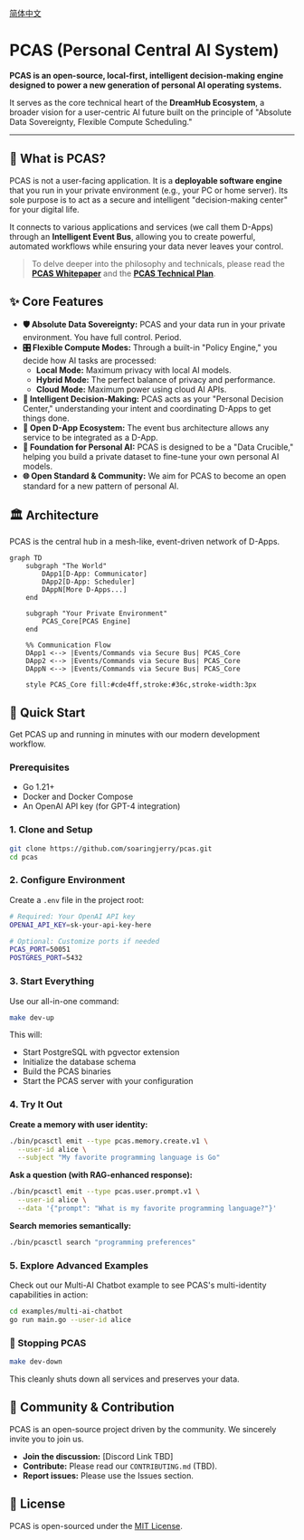 [简体中文](README.zh.md)

# PCAS (Personal Central AI System)

**PCAS is an open-source, local-first, intelligent decision-making engine designed to power a new generation of personal AI operating systems.**

It serves as the core technical heart of the **DreamHub Ecosystem**, a broader vision for a user-centric AI future built on the principle of "Absolute Data Sovereignty, Flexible Compute Scheduling."

---

## 📖 What is PCAS?

PCAS is not a user-facing application. It is a **deployable software engine** that you run in your private environment (e.g., your PC or home server). Its sole purpose is to act as a secure and intelligent "decision-making center" for your digital life.

It connects to various applications and services (we call them D-Apps) through an **Intelligent Event Bus**, allowing you to create powerful, automated workflows while ensuring your data never leaves your control.

> To delve deeper into the philosophy and technicals, please read the **[PCAS Whitepaper](docs/WHITEPAPER.md)** and the **[PCAS Technical Plan](docs/PCAS_PLAN.md)**.

## ✨ Core Features

*   **🛡️ Absolute Data Sovereignty:** PCAS and your data run in your private environment. You have full control. Period.
*   **🎛️ Flexible Compute Modes:** Through a built-in "Policy Engine," you decide how AI tasks are processed:
    *   **Local Mode:** Maximum privacy with local AI models.
    *   **Hybrid Mode:** The perfect balance of privacy and performance.
    *   **Cloud Mode:** Maximum power using cloud AI APIs.
*   **🤖 Intelligent Decision-Making:** PCAS acts as your "Personal Decision Center," understanding your intent and coordinating D-Apps to get things done.
*   **🧩 Open D-App Ecosystem:** The event bus architecture allows any service to be integrated as a D-App.
*   **🚀 Foundation for Personal AI:** PCAS is designed to be a "Data Crucible," helping you build a private dataset to fine-tune your own personal AI models.
*   **🌐 Open Standard & Community:** We aim for PCAS to become an open standard for a new pattern of personal AI.

## 🏛️ Architecture

PCAS is the central hub in a mesh-like, event-driven network of D-Apps.

```mermaid
graph TD
    subgraph "The World"
        DApp1[D-App: Communicator]
        DApp2[D-App: Scheduler]
        DAppN[More D-Apps...]
    end

    subgraph "Your Private Environment"
        PCAS_Core[PCAS Engine]
    end

    %% Communication Flow
    DApp1 <--> |Events/Commands via Secure Bus| PCAS_Core
    DApp2 <--> |Events/Commands via Secure Bus| PCAS_Core
    DAppN <--> |Events/Commands via Secure Bus| PCAS_Core

    style PCAS_Core fill:#cde4ff,stroke:#36c,stroke-width:3px
```

## 🚀 Quick Start

Get PCAS up and running in minutes with our modern development workflow.

### Prerequisites

- Go 1.21+
- Docker and Docker Compose
- An OpenAI API key (for GPT-4 integration)

### 1. Clone and Setup

```bash
git clone https://github.com/soaringjerry/pcas.git
cd pcas
```

### 2. Configure Environment

Create a `.env` file in the project root:
```bash
# Required: Your OpenAI API key
OPENAI_API_KEY=sk-your-api-key-here

# Optional: Customize ports if needed
PCAS_PORT=50051
POSTGRES_PORT=5432
```

### 3. Start Everything

Use our all-in-one command:
```bash
make dev-up
```

This will:
- Start PostgreSQL with pgvector extension
- Initialize the database schema
- Build the PCAS binaries
- Start the PCAS server with your configuration

### 4. Try It Out

**Create a memory with user identity:**
```bash
./bin/pcasctl emit --type pcas.memory.create.v1 \
  --user-id alice \
  --subject "My favorite programming language is Go"
```

**Ask a question (with RAG-enhanced response):**
```bash
./bin/pcasctl emit --type pcas.user.prompt.v1 \
  --user-id alice \
  --data '{"prompt": "What is my favorite programming language?"}'
```

**Search memories semantically:**
```bash
./bin/pcasctl search "programming preferences"
```

### 5. Explore Advanced Examples

Check out our Multi-AI Chatbot example to see PCAS's multi-identity capabilities in action:
```bash
cd examples/multi-ai-chatbot
go run main.go --user-id alice
```

### 🛑 Stopping PCAS

```bash
make dev-down
```

This cleanly shuts down all services and preserves your data.

## 🤝 Community & Contribution

PCAS is an open-source project driven by the community. We sincerely invite you to join us.

*   **Join the discussion:** [Discord Link TBD]
*   **Contribute:** Please read our `CONTRIBUTING.md` (TBD).
*   **Report issues:** Please use the Issues section.

## 📄 License

PCAS is open-sourced under the [MIT License](LICENSE).